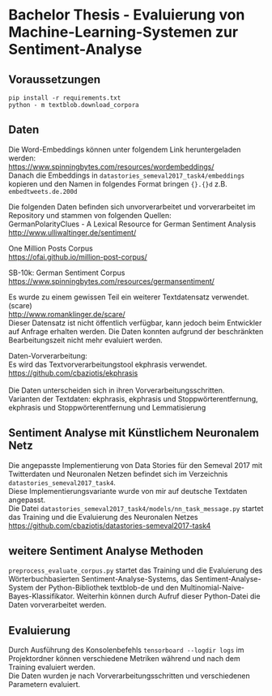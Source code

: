 # Bachelor Thesis - Evaluierung von Machine-Learning-Systemen zur Sentiment-Analyse

## Voraussetzungen
`pip install -r requirements.txt` <br>
`python - m textblob.download_corpora` <br>

## Daten
Die Word-Embeddings können unter folgendem Link heruntergeladen werden:<br>
https://www.spinningbytes.com/resources/wordembeddings/ <br>
Danach die Embeddings in `datastories_semeval2017_task4/embeddings` kopieren und den Namen in folgendes Format bringen `{}.{}d` z.B. `embedtweets.de.200d`

Die folgenden Daten befinden sich unvorverarbeitet und vorverarbeitet im Repository und stammen von folgenden Quellen: <br>
GermanPolarityClues - A Lexical Resource for German Sentiment Analysis <br>
http://www.ulliwaltinger.de/sentiment/

One Million Posts Corpus <br>
https://ofai.github.io/million-post-corpus/

SB-10k: German Sentiment Corpus <br>
https://www.spinningbytes.com/resources/germansentiment/
<br>

Es wurde zu einem gewissen Teil ein weiterer Textdatensatz verwendet. (scare) <br>
http://www.romanklinger.de/scare/ <br>
Dieser Datensatz ist nicht öffentlich verfügbar, kann jedoch beim Entwickler auf Anfrage erhalten werden. Die Daten konnten aufgrund der beschränkten Bearbeitungszeit nicht mehr evaluiert werden.
<br>

Daten-Vorverarbeitung:<br>
Es wird das Textvorverarbeitungstool ekphrasis verwendet.
https://github.com/cbaziotis/ekphrasis
<br><br>
Die Daten unterscheiden sich in ihren Vorverarbeitungsschritten. <br>
Varianten der Textdaten: ekphrasis, ekphrasis und Stoppwörterentfernung, ekphrasis und Stoppwörterentfernung und Lemmatisierung<br>


## Sentiment Analyse mit Künstlichem Neuronalem Netz
Die angepasste Implementierung von Data Stories für den Semeval 2017 mit Twitterdaten und Neuronalen Netzen befindet sich im Verzeichnis `datastories_semeval2017_task4`. <br>
Diese Implementierungsvariante wurde von mir auf deutsche Textdaten angepasst.<br>
Die Datei `datastories_semeval2017_task4/models/nn_task_message.py` startet das Training und die Evaluierung des Neuronalen Netzes<br>
https://github.com/cbaziotis/datastories-semeval2017-task4

## weitere Sentiment Analyse Methoden
`preprocess_evaluate_corpus.py` startet das Training und die Evaluierung des Wörterbuchbasierten Sentiment-Analyse-Systems, das Sentiment-Analyse-System der Python-Bibliothek textblob-de und den Multinomial-Naive-Bayes-Klassifikator.
Weiterhin können durch Aufruf dieser Python-Datei die Daten vorverarbeitet werden.

## Evaluierung
Durch Ausführung des Konsolenbefehls `tensorboard --logdir logs` im Projektordner können verschiedene Metriken während und nach dem Training evaluiert werden.<br>
Die Daten wurden je nach Vorverarbeitungsschritten und verschiedenen Parametern evaluiert.